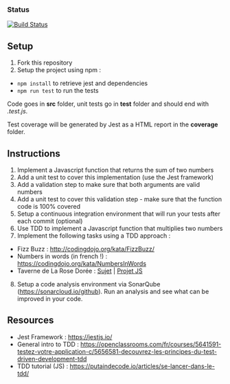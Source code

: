 ### Status
[![Build Status](https://travis-ci.com/jeanbaptistevilain/tdd-jest.svg?branch=master)](https://travis-ci.com/jeanbaptistevilain/tdd-jest)

## Setup

1. Fork this repository
2. Setup the project using npm :
  - `npm install` to retrieve jest and dependencies  
  - `npm run test` to run the tests

Code goes in **src** folder, unit tests go in **test** folder and should end with _.test.js_.

Test coverage will be generated by Jest as a HTML report in the **coverage** folder.

## Instructions
1. Implement a Javascript function that returns the sum of two numbers
2. Add a unit test to cover this implementation (use the Jest framework)
3. Add a validation step to make sure that both arguments are valid numbers
4. Add a unit test to cover this validation step - make sure that the function code is 100% covered
5. Setup a continuous integration environment that will run your tests after each commit (optional)  
6. Use TDD to implement a Javascript function that multiplies two numbers
7. Implement the following tasks using a TDD approach :
  - Fizz Buzz : http://codingdojo.org/kata/FizzBuzz/
  - Numbers in words (in french !) : https://codingdojo.org/kata/NumbersInWords
  - Taverne de La Rose Dorée : [Sujet](https://github.com/emilybache/GildedRose-Refactoring-Kata/blob/main/GildedRoseRequirements_fr.md) | [Projet JS](https://github.com/emilybache/GildedRose-Refactoring-Kata/tree/main/js-jest)
8. Setup a code analysis environment via SonarQube (https://sonarcloud.io/github). Run an analysis and see what can be improved in your code.
  
## Resources
  - Jest Framework : https://jestjs.io/
  - General intro to TDD : https://openclassrooms.com/fr/courses/5641591-testez-votre-application-c/5656581-decouvrez-les-principes-du-test-driven-development-tdd
  - TDD tutorial (JS) : https://putaindecode.io/articles/se-lancer-dans-le-tdd/




